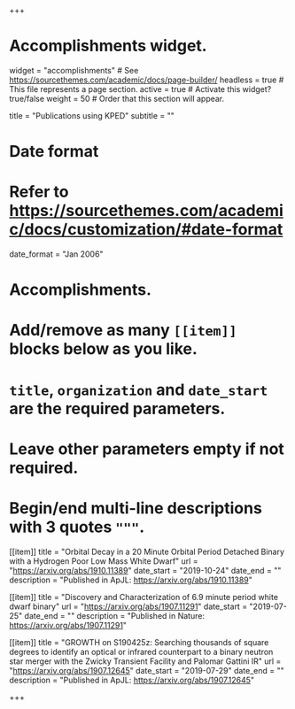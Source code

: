 +++
# Accomplishments widget.
widget = "accomplishments"  # See https://sourcethemes.com/academic/docs/page-builder/
headless = true  # This file represents a page section.
active = true  # Activate this widget? true/false
weight = 50  # Order that this section will appear.

title = "Publications using KPED"
subtitle = ""

# Date format
#   Refer to https://sourcethemes.com/academic/docs/customization/#date-format
date_format = "Jan 2006"

# Accomplishments.
#   Add/remove as many `[[item]]` blocks below as you like.
#   `title`, `organization` and `date_start` are the required parameters.
#   Leave other parameters empty if not required.
#   Begin/end multi-line descriptions with 3 quotes `"""`.

[[item]]
  title = "Orbital Decay in a 20 Minute Orbital Period Detached Binary with a Hydrogen Poor Low Mass White Dwarf"
  url = "https://arxiv.org/abs/1910.11389"
  date_start = "2019-10-24"
  date_end = ""
  description = "Published in ApJL: https://arxiv.org/abs/1910.11389"

[[item]]
  title = "Discovery and Characterization of 6.9 minute period white dwarf binary"
  url = "https://arxiv.org/abs/1907.11291"
  date_start = "2019-07-25"
  date_end = ""
  description = "Published in Nature: https://arxiv.org/abs/1907.11291"

[[item]]
  title = "GROWTH on S190425z: Searching thousands of square degrees to identify an optical or infrared counterpart to a binary neutron star merger with the Zwicky Transient Facility and Palomar Gattini IR"
  url = "https://arxiv.org/abs/1907.12645"
  date_start = "2019-07-29"
  date_end = ""
  description = "Published in ApJL: https://arxiv.org/abs/1907.12645"

+++
